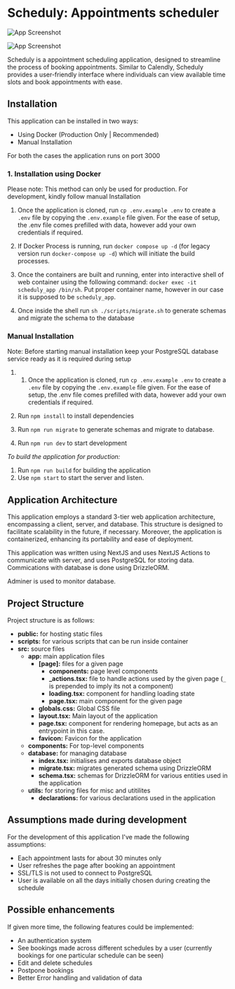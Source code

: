 # Scheduly: Appointments scheduler

![App Screenshot](https://ik.imagekit.io/wig4h1dj7ks/Screenshot%202024-03-20%20223627_rK2Ccs0ru.png?updatedAt=1710954574274)

![App Screenshot](https://ik.imagekit.io/wig4h1dj7ks/Screenshot%202024-03-20%20223646_dVlaUawqG.png?updatedAt=1710954574242)

Scheduly is a appointment scheduling application, designed to streamline the process of booking appointments. Similar to Calendly, Scheduly provides a user-friendly interface where individuals can view available time slots and book appointments with ease. 

## Installation

This application can be installed in two ways:
* Using Docker (Production Only | Recommended)
* Manual Installation 

For both the cases the application runs on port 3000

### 1. Installation using Docker
Please note: This method can only be used for production. For development, kindly follow manual Installation

1. Once the application is cloned, run `cp .env.example .env` to create a `.env` file by copying the `.env.example` file given. For the ease of setup, the .env file comes prefilled with data, however add your own credentials if required.

2. If Docker Process is running, run `docker compose up -d` (for legacy version run `docker-compose up -d`) which will initiate the build processes.

3. Once the containers are built and running, enter into interactive shell of web container using the following command: `docker exec -it scheduly_app /bin/sh`. Put proper container name, however in our case it is supposed to be `scheduly_app`.

4. Once inside the shell run `sh ./scripts/migrate.sh` to generate schemas and migrate the schema to the database

### Manual Installation
Note: Before starting manual installation keep your PostgreSQL database service ready as it is required during setup

1. 1. Once the application is cloned, run `cp .env.example .env` to create a `.env` file by copying the `.env.example` file given. For the ease of setup, the .env file comes prefilled with data, however add your own credentials if required.

2. Run `npm install` to install dependencies
3. Run `npm run migrate` to generate schemas and migrate to database.
3. Run `npm run dev` to start development

*To build the application for production:*
1. Run `npm run build` for building the application
2. Use `npm start` to start the server and listen.


## Application Architecture

This application employs a standard 3-tier web application architecture, encompassing a client, server, and database. This structure is designed to facilitate scalability in the future, if necessary. Moreover, the application is containerized, enhancing its portability and ease of deployment.

This application was written using NextJS and uses NextJS Actions to communicate with server, and uses PostgreSQL for storing data. Commications with database is done using DrizzleORM.

Adminer is used to monitor database.

## Project Structure

Project structure is as follows:

* __public:__ for hosting static files
* __scripts:__ for various scripts that can be run inside container
* __src:__ source files
    * __app:__ main application files
        * __[page]:__ files for a given page
            * __components:__ page level components
            * **_actions.tsx:** file to handle actions used by the given page (`_` is prepended to imply its not a component)
            * __loading.tsx:__ component for handling loading state
            * __page.tsx:__ main component for the given page
        * __globals.css:__ Global CSS file
        * __layout.tsx:__ Main layout of the application
        * __page.tsx:__ component for rendering homepage, but acts as an entrypoint in this case.
        * __favicon:__ Favicon for the application
    * __components:__ For top-level components
    * __database:__ for managing database 
        * __index.tsx:__ initialises and exports database object 
        * __migrate.tsx:__ migrates generated schema using DrizzleORM
        * __schema.tsx:__ schemas for DrizzleORM for various entities used in the application
    * __utils:__ for storing files for misc and utitilites 
        * __declarations:__ for various declarations used in the application

## Assumptions made during development

For the development of this application I've made the following assumptions:

* Each appointment lasts for about 30 minutes only
* User refreshes the page after booking an appointment
* SSL/TLS is not used to connect to PostgreSQL
* User is available on all the days initially chosen during creating the schedule

## Possible enhancements

If given more time, the following features could be implemented:

* An authentication system
* See bookings made across different schedules by a user (currently bookings for one particular schedule can be seen)
* Edit and delete schedules
* Postpone bookings
* Better Error handling and validation of data